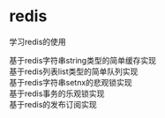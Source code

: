 # redis
学习redis的使用

基于redis字符串string类型的简单缓存实现<br>
基于redis列表list类型的简单队列实现<br>
基于redis字符串setnx的悲观锁实现<br>
基于redis事务的乐观锁实现<br>
基于redis的发布订阅实现<br>
